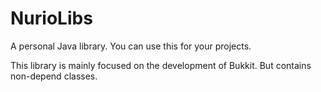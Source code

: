 # NurioLibs
A personal Java library. You can use this for your projects.

This library is mainly focused on the development of Bukkit. But contains non-depend classes.